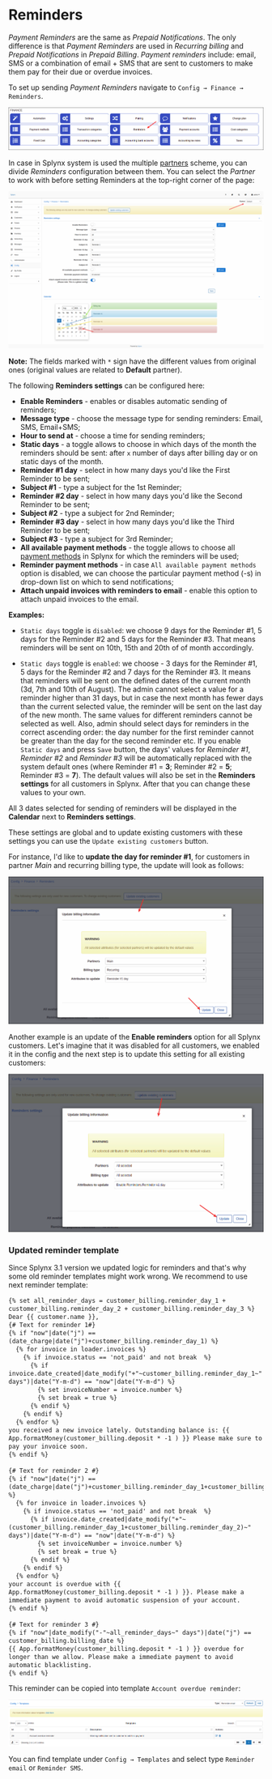Reminders
=============

*Payment Reminders* are the same as *Prepaid Notifications*. The only difference is that *Payment Reminders* are used in *Recurring billing* and *Prepaid Notifications* in *Prepaid Billing*. *Payment reminders* include: email, SMS or a combination of email + SMS that are sent to customers to make them pay for their due or overdue invoices.

To set up sending *Payment Reminders* navigate to `Config → Finance → Reminders`.

![Icon](icon.png)

In case in Splynx system is used the multiple [partners](administration/main/partners/partners.md) scheme, you can divide *Reminders* configuration between them.
You can select the *Partner* to work with before setting Reminders at the top-right corner of the page:

![View](view.png)

**Note:** The fields marked with `*` sign have the different values from original ones (original values are related to **Default** partner).

The following **Reminders settings** can be configured here:

* **Enable Reminders** - enables or disables automatic sending of reminders;
* **Message type** - choose the message type for sending reminders: Email, SMS, Email+SMS;
* **Hour to send at** - choose a time for sending reminders;
* **Static days** - a toggle allows to choose in which days of the month the reminders should be sent: after `x` number of days after billing day or on static days of the month.
* **Reminder #1 day** - select in how many days you'd like the First Reminder to be sent;
* **Subject #1** - type a subject for the 1st Reminder;
* **Reminder #2 day** - select in how many days you'd like the Second Reminder to be sent;
* **Subject #2** - type a subject for 2nd Reminder;
* **Reminder #3 day** - select in how many days you'd like the Third Reminder to be sent;
* **Subject #3** - type a subject for 3rd Reminder;
* **All available payment methods** - the toggle allows to choose all [payment methods](configuration/finance/payment_methods/payment_methods.md) in Splynx for which the reminders will be used;
* **Reminder payment methods** - in case `All available payment methods` option is disabled, we can choose the particular payment method (-s) in drop-down list on which to send notifications;
* **Attach unpaid invoices with reminders to email** - enable this option to attach unpaid invoices to the email.

**Examples:**

- `Static days` toggle is `disabled`: we choose 9 days for the Reminder #1, 5 days for the Reminder #2 and 5 days for the Reminder #3. That means reminders will be sent on 10th, 15th and 20th of of month accordingly.

- `Static days` toggle is `enabled`: we choose - 3 days for the Reminder #1, 5 days for the Reminder #2 and 7 days for the Reminder #3. It means that reminders will be sent on the defined dates of the current month (3d, 7th and 10th of August). The admin cannot select a value for a reminder higher than 31 days, but in case the next month has fewer days than the current selected value, the reminder will be sent on the last day of the new month. The same values for different reminders cannot be selected as well. Also, admin should select days for reminders in the correct ascending order: the day number for the first reminder cannot be greater than the day for the second reminder etc.
If you enable `Static days` and press `Save` button, the days' values for *Reminder #1*, *Reminder #2* and *Reminder #3*  will be automatically replaced with the system default ones (where Reminder #1 = **3**; Reminder #2 = **5**; Reminder #3 = **7**). The default values will also be set in the **Reminders settings** for all customers in Splynx. After that you can change these values to your own.


All 3 dates selected for sending of reminders will be displayed in the **Calendar** next to **Reminders settings**.

These settings are global and to update existing customers with these settings you can use the `Update existing customers` button.

For instance, I'd like to **update the day for reminder #1**, for customers in partner *Main* and recurring billing type, the update will look as follows:

![update1](update_to_partner.png)

Another example is an update of the **Enable reminders** option for all Splynx customers. Let's imagine that it was disabled for all customers, we enabled it in the config and the next step is to update this setting for all existing customers:

![update all](update_to_all.png)

### Updated reminder template

Since Splynx 3.1 version we updated logic for reminders and that's why some old reminder templates might work wrong. We recommend to use next reminder template:

```
{% set all_reminder_days = customer_billing.reminder_day_1 + customer_billing.reminder_day_2 + customer_billing.reminder_day_3 %}
Dear {{ customer.name }},
{# Text for reminder 1#}
{% if "now"|date("j") == (date_charge|date("j")+customer_billing.reminder_day_1) %}
  {% for invoice in loader.invoices %}
    {% if invoice.status == 'not_paid' and not break  %}
      {% if invoice.date_created|date_modify("+"~customer_billing.reminder_day_1~" days")|date("Y-m-d") == "now"|date("Y-m-d") %}
        {% set invoiceNumber = invoice.number %}
        {% set break = true %}
      {% endif %}
    {% endif %}
  {% endfor %}
you received a new invoice lately. Outstanding balance is: {{ App.formatMoney(customer_billing.deposit * -1 ) }} Please make sure to pay your invoice soon.
{% endif %}

{# Text for reminder 2 #}
{% if "now"|date("j") == (date_charge|date("j")+customer_billing.reminder_day_1+customer_billing.reminder_day_2) %}
  {% for invoice in loader.invoices %}
    {% if invoice.status == 'not_paid' and not break  %}
      {% if invoice.date_created|date_modify("+"~(customer_billing.reminder_day_1+customer_billing.reminder_day_2)~" days")|date("Y-m-d") == "now"|date("Y-m-d") %}
        {% set invoiceNumber = invoice.number %}
        {% set break = true %}
      {% endif %}
    {% endif %}
  {% endfor %}
your account is overdue with {{ App.formatMoney(customer_billing.deposit * -1 ) }}. Please make a immediate payment to avoid automatic suspension of your account.
{% endif %}

{# Text for reminder 3 #}
{% if "now"|date_modify("-"~all_reminder_days~" days")|date("j") == customer_billing.billing_date %}
{{ App.formatMoney(customer_billing.deposit * -1 ) }} overdue for longer than we allow. Please make a immediate payment to avoid automatic blacklisting.
{% endif %}

```

This reminder can be copied into template `Account overdue reminder`:

![template](template.png)

You can find template under `Config → Templates` and select type `Reminder email` or `Reminder SMS`.
